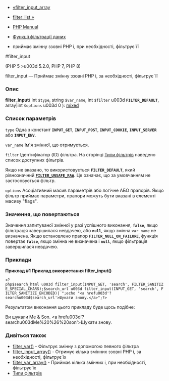 - [«filter_input_array](function.filter-input-array.md)
- [filter_list »](function.filter-list.md)

- [PHP Manual](index.md)
- [Функції фільтрації даних](ref.filter.md)
- приймає змінну ззовні PHP і, при необхідності, фільтрує її

#filter_input

(PHP 5 \>u003d 5.2.0, PHP 7, PHP 8)

filter_input — Приймає змінну ззовні PHP і, за необхідності,
фільтрує її

### Опис

**filter_input**(
int `$type`,
string `$var_name`,
int `$filter` u003d **`FILTER_DEFAULT`**,
array\|int `$options` u003d 0
):
[mixed](language.types.declarations.md#language.types.declarations.mixed)

### Список параметрів

`type`
Одна з констант **`INPUT_GET`**, **`INPUT_POST`**, **`INPUT_COOKIE`**,
**`INPUT_SERVER`** або **`INPUT_ENV`**.

`var_name`
Ім'я змінної, що отримується.

`filter`
Ідентифікатор (ID) фільтра. На сторінці [Типи
фільтрів](filter.filters.md) наведено список доступних фільтрів.

Якщо не вказано, то використовується **`FILTER_DEFAULT`**, який
рівнозначний [**`FILTER_UNSAFE_RAW`**](filter.filters.sanitize.md). Це
означає, що за умовчанням не застосовується фільтр.

`options`
Асоціативний масив параметрів або логічне АБО прапорів. Якщо фільтр
приймає параметри, прапори можуть бути вказані в елементі масиву
"flags".

### Значення, що повертаються

Значення запитуваної змінної у разі успішного виконання,
**`false`**, якщо фільтрація завершилася невдачею, або **`null`**, якщо
змінна `var_name` не визначена. Якщо встановлено прапор
**`FILTER_NULL_ON_FAILURE`**, функція повертає **`false`**, якщо
змінна не визначена і **`null`**, якщо фільтрація завершилася
невдачею.

### Приклади

**Приклад #1 Приклад використання **filter_input()****

` <?php$search_html u003d filter_input(INPUT_GET, 'search', FILTER_SANITIZE_SPECIAL_CHARS);$search_url u003d filter_input(INPUT_GET, 'search', FILTER_SANITIZE_ENCODED)|
";echo "<a hrefu003d'?searchu003d$search_url'>Шукати знову.</a>";?> `

Результатом виконання цього прикладу буде щось подібне:

Ви шукали Me & Son.
<a hrefu003d'?searchu003dMe%20%26%20son'>Шукати знову.</a>

### Дивіться також

- [filter_var()](function.filter-var.md) - Фільтрує змінну з
допомогою певного фільтра
- [filter_input_array()](function.filter-input-array.md) - Отримує
кілька змінних ззовні PHP і, за необхідності, фільтрує їх
- [filter_var_array()](function.filter-var-array.md) - Приймає
кілька змінних і, при необхідності, фільтрує їх
- [Типи фільтрів](filter.filters.md)
